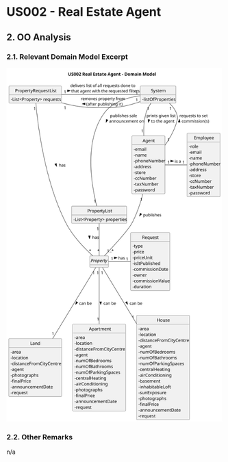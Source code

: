 # US002 - Real Estate Agent

## 2. OO Analysis

### 2.1. Relevant Domain Model Excerpt

![US002-MD](svg/US002-MD.svg)

### 2.2. Other Remarks

n/a